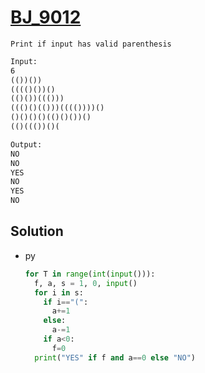 # [BJ_9012](https://acmicpc.net/problem/9012)

```en
Print if input has valid parenthesis
```

```txt
Input:
6
(())())
(((()())()
(()())((()))
((()()(()))(((())))()
()()()()(()()())()
(()((())()(

Output:
NO
NO
YES
NO
YES
NO
```

## Solution

* py

  ```py
  for T in range(int(input())):
    f, a, s = 1, 0, input()
    for i in s:
      if i=="(":
        a+=1
      else:
        a-=1
      if a<0:
        f=0
    print("YES" if f and a==0 else "NO")
  ```
